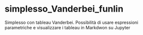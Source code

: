 # simplesso_Vanderbei_funlin
Simplesso con tableau Vanderbei.
Possibilità di usare espressioni parametriche e visualizzare i tableau in Markdwon su Jupyter
